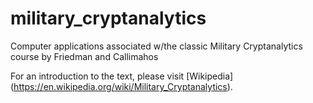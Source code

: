 # military_cryptanalytics
Computer applications associated w/the classic Military Cryptanalytics course by Friedman and Callimahos

For an introduction to the text, please visit [Wikipedia] (https://en.wikipedia.org/wiki/Military_Cryptanalytics).
